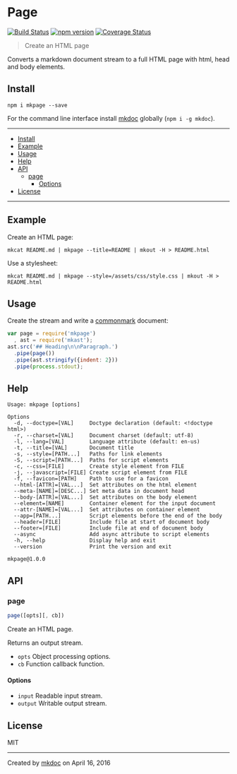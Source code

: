 # Page

[![Build Status](https://travis-ci.org/mkdoc/mkpage.svg?v=3)](https://travis-ci.org/mkdoc/mkpage)
[![npm version](http://img.shields.io/npm/v/mkpage.svg?v=3)](https://npmjs.org/package/mkpage)
[![Coverage Status](https://coveralls.io/repos/mkdoc/mkpage/badge.svg?branch=master&service=github&v=3)](https://coveralls.io/github/mkdoc/mkpage?branch=master)

> Create an HTML page

Converts a markdown document stream to a full HTML page with html, head and body elements.

## Install

```
npm i mkpage --save
```

For the command line interface install [mkdoc][] globally (`npm i -g mkdoc`).

---

- [Install](#install)
- [Example](#example)
- [Usage](#usage)
- [Help](#help)
- [API](#api)
  - [page](#page)
    - [Options](#options)
- [License](#license)

---

## Example

Create an HTML page:

```shell
mkcat README.md | mkpage --title=README | mkout -H > README.html
```

Use a stylesheet:

```shell
mkcat README.md | mkpage --style=/assets/css/style.css | mkout -H > README.html
```

## Usage

Create the stream and write a [commonmark][] document:

```javascript
var page = require('mkpage')
  , ast = require('mkast');
ast.src('## Heading\n\nParagraph.')
  .pipe(page())
  .pipe(ast.stringify({indent: 2}))
  .pipe(process.stdout);
```

## Help

```
Usage: mkpage [options]

Options
  -d, --doctype=[VAL]     Doctype declaration (default: <!doctype html>)
  -r, --charset=[VAL]     Document charset (default: utf-8)
  -l, --lang=[VAL]        Language attribute (default: en-us)
  -t, --title=[VAL]       Document title
  -s, --style=[PATH...]   Paths for link elements
  -S, --script=[PATH...]  Paths for script elements
  -c, --css=[FILE]        Create style element from FILE
  -j, --javascript=[FILE] Create script element from FILE
  -f, --favicon=[PATH]    Path to use for a favicon
  --html-[ATTR]=[VAL...]  Set attributes on the html element
  --meta-[NAME]=[DESC...] Set meta data in document head
  --body-[ATTR]=[VAL...]  Set attributes on the body element
  --element=[NAME]        Container element for the input document
  --attr-[NAME]=[VAL...]  Set attributes on container element
  --app=[PATH...]         Script elements before the end of the body
  --header=[FILE]         Include file at start of document body
  --footer=[FILE]         Include file at end of document body
  --async                 Add async attribute to script elements
  -h, --help              Display help and exit
  --version               Print the version and exit

mkpage@1.0.0
```

## API

### page

```javascript
page([opts][, cb])
```

Create an HTML page.

Returns an output stream.

* `opts` Object processing options.
* `cb` Function callback function.

#### Options

* `input` Readable input stream.
* `output` Writable output stream.

## License

MIT

---

Created by [mkdoc](https://github.com/mkdoc/mkdoc) on April 16, 2016

[mkdoc]: https://github.com/mkdoc/mkdoc
[mkparse]: https://github.com/mkdoc/mkparse
[commonmark]: http://commonmark.org
[jshint]: http://jshint.com
[jscs]: http://jscs.info

